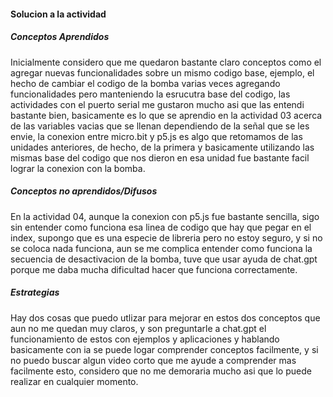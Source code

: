 #### Solucion a la actividad

##### Conceptos Aprendidos
Inicialmente considero que me quedaron bastante claro conceptos como el agregar nuevas funcionalidades sobre un mismo codigo base, ejemplo, el hecho de cambiar el codigo de la bomba varias veces agregando funcionalidades pero manteniendo la esrucutra base del codigo, las actividades con el puerto serial me gustaron mucho asi que las entendi bastante bien, basicamente es lo que se aprendio en la actividad 03 acerca de las variables vacias que se llenan dependiendo de la señal que se les envie, la conexion entre micro.bit y p5.js es algo que retomamos de las unidades anteriores, de hecho, de la primera y basicamente utilizando las mismas base del codigo que nos dieron en esa unidad fue bastante facil lograr la conexion con la bomba.

##### Conceptos no aprendidos/Difusos
En la actividad 04, aunque la conexion con p5.js fue bastante sencilla, sigo sin entender como funciona esa linea de codigo que hay que pegar en el index, supongo que es una especie de libreria pero no estoy seguro, y si no se coloca nada funciona, aun se me complica entender como funciona la secuencia de desactivacion de la bomba, tuve que usar ayuda de chat.gpt porque me daba mucha dificultad hacer que funciona correctamente.

##### Estrategias
Hay dos cosas que puedo utlizar para mejorar en estos dos conceptos que aun no me quedan muy claros, y son preguntarle a chat.gpt el funcionamiento de estos con ejemplos y aplicaciones y hablando basicamente con ia se puede logar comprender conceptos facilmente, y si no puedo buscar algun video corto que me ayude a comprender mas facilmente esto, considero que no me demoraria mucho asi que lo puede realizar en cualquier momento.

